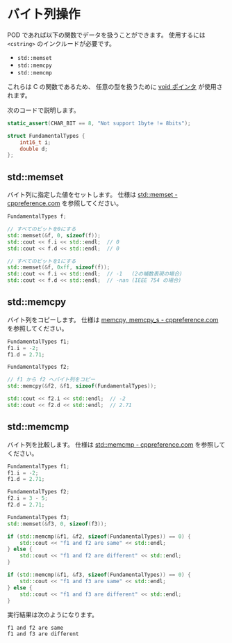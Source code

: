 # バイト列操作

POD であれば以下の関数でデータを扱うことができます。
使用するには `<cstring>` のインクルードが必要です。

- `std::memset`
- `std::memcpy`
- `std::memcmp`

これらは C の関数であるため、
任意の型を扱うために [void ポインタ][void-pointer] が使用されます。

[void-pointer]: appendix-void-pointer.md

次のコードで説明します。

```cpp
static_assert(CHAR_BIT == 8, "Not support 1byte != 8bits");

struct FundamentalTypes {
    int16_t i;
    double d;
};
```

## std::memset

バイト列に指定した値をセットします。
仕様は [std::memset - cppreference.com][cppreference_memset] を参照してください。

[cppreference_memset]: https://ja.cppreference.com/w/cpp/string/byte/memset

```cpp
FundamentalTypes f;

// すべてのビットを0にする
std::memset(&f, 0, sizeof(f));
std::cout << f.i << std::endl;  // 0
std::cout << f.d << std::endl;  // 0

// すべてのビットを1にする
std::memset(&f, 0xff, sizeof(f));
std::cout << f.i << std::endl;  // -1   (2の補数表現の場合)
std::cout << f.d << std::endl;  // -nan (IEEE 754 の場合)
```

<!-- MEMO: C++11 の言語仕様では1の補数表現が許容されているため注釈を入れている -->

## std::memcpy

バイト列をコピーします。
仕様は [memcpy, memcpy_s - cppreference.com][cppreference_memcpy] を参照してください。

[cppreference_memcpy]: https://ja.cppreference.com/w/c/string/byte/memcpy

```cpp
FundamentalTypes f1;
f1.i = -2;
f1.d = 2.71;

FundamentalTypes f2;

// f1 から f2 へバイト列をコピー
std::memcpy(&f2, &f1, sizeof(FundamentalTypes));

std::cout << f2.i << std::endl;  // -2
std::cout << f2.d << std::endl;  // 2.71
```

## std::memcmp

バイト列を比較します。
仕様は [std::memcmp - cppreference.com][cppreference_memcmp] を参照してください。

[cppreference_memcmp]: https://ja.cppreference.com/w/cpp/string/byte/memcmp

```cpp
FundamentalTypes f1;
f1.i = -2;
f1.d = 2.71;

FundamentalTypes f2;
f2.i = 3 - 5;
f2.d = 2.71;

FundamentalTypes f3;
std::memset(&f3, 0, sizeof(f3));

if (std::memcmp(&f1, &f2, sizeof(FundamentalTypes)) == 0) {
    std::cout << "f1 and f2 are same" << std::endl;
} else {
    std::cout << "f1 and f2 are different" << std::endl;
}

if (std::memcmp(&f1, &f3, sizeof(FundamentalTypes)) == 0) {
    std::cout << "f1 and f3 are same" << std::endl;
} else {
    std::cout << "f1 and f3 are different" << std::endl;
}
```

実行結果は次のようになります。

```
f1 and f2 are same
f1 and f3 are different
```
